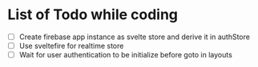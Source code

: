 # List of Todo while coding

- [ ] Create firebase app instance as svelte store and derive it in authStore
- [ ] Use sveltefire for realtime store
- [ ] Wait for user authentication to be initialize before goto in layouts
